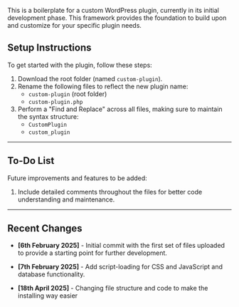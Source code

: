 
This is a boilerplate for a custom WordPress plugin, currently in its initial development phase. This framework provides the foundation to build upon and customize for your specific plugin needs.

## Setup Instructions

To get started with the plugin, follow these steps:

1. Download the root folder (named `custom-plugin`).
2. Rename the following files to reflect the new plugin name:
    - `custom-plugin` (root folder)
    - `custom-plugin.php`
3. Perform a "Find and Replace" across all files, making sure to maintain the syntax structure:
    - `CustomPlugin` 
    - `custom_plugin`

---

## To-Do List

Future improvements and features to be added:

1. Include detailed comments throughout the files for better code understanding and maintenance.

---

## Recent Changes

- **[6th February 2025]** - Initial commit with the first set of files uploaded to provide a starting point for further development.

- **[7th February 2025]** - Add script-loading for CSS and JavaScript and database functionality.

- **[18th April 2025]**   - Changing file structure and code to make the installing way easier